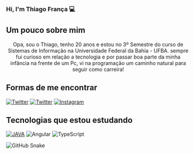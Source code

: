 ### Hi, I'm Thiago França 💻

## Um pouco sobre mim
<div align="center"> Opa, sou o Thiago, tenho 20 anos e estou no 3º Semestre do curso de Sistemas de Informação na Universidade Federal da Bahia - UFBA.
sempre fui curioso em relação a tecnologia e por passar boa parte da minha infância na frente de um Pc, vi na programação um
caminho natural para seguir como carreira!</div>

## Formas de me encontrar 
[![Twitter](https://img.shields.io/badge/Twitter-1DA1F2?style=for-the-badge&logo=twitter&logoColor=white)](https://twitter.com/thiagofr_4)
[![Twitter](https://img.shields.io/badge/LinkedIn-0077B5?style=for-the-badge&logo=linkedin&logoColor=white)](https://www.linkedin.com/in/thiago-fran%C3%A7a-a9303621a/)
[![Instagram](https://img.shields.io/badge/Instagram-E4405F?style=for-the-badge&logo=instagram&logoColor=white)](https://instagram.com/thiagofr_4)

## Tecnologias que estou estudando
[![JAVA](https://img.shields.io/badge/Java-ED8B00?style=for-the-badge&logo=openjdk&logoColor=white)]()
![Angular](https://img.shields.io/badge/angular-%23DD0031.svg?style=for-the-badge&logo=angular&logoColor=white)
![TypeScript](https://img.shields.io/badge/typescript-%23007ACC.svg?style=for-the-badge&logo=typescript&logoColor=white)

![GitHub Snake](https://github.com/thiagofr4nc4/thiagofr4nc4/blob/output/github-snake-dark.svg)




